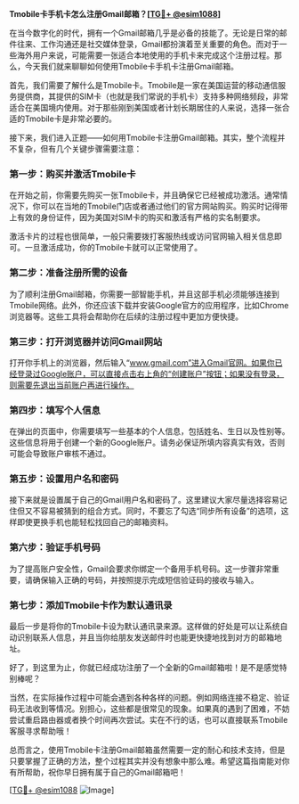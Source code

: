 **Tmobile卡手机卡怎么注册Gmail邮箱？[[TG💪+ @esim1088](https://t.me/s/esim1088)]**

在当今数字化的时代，拥有一个Gmail邮箱几乎是必备的技能了。无论是日常的邮件往来、工作沟通还是社交媒体登录，Gmail都扮演着至关重要的角色。而对于一些海外用户来说，可能需要一张适合本地使用的手机卡来完成这个注册过程。那么，今天我们就来聊聊如何使用Tmobile卡手机卡注册Gmail邮箱。

首先，我们需要了解什么是Tmobile卡。Tmobile是一家在美国运营的移动通信服务提供商，其提供的SIM卡（也就是我们常说的手机卡）支持多种网络频段，非常适合在美国境内使用。对于那些刚到美国或者计划长期居住的人来说，选择一张合适的Tmobile卡是非常必要的。

接下来，我们进入正题——如何用Tmobile卡注册Gmail邮箱。其实，整个流程并不复杂，但有几个关键步骤需要注意：

### 第一步：购买并激活Tmobile卡

在开始之前，你需要先购买一张Tmobile卡，并且确保它已经被成功激活。通常情况下，你可以在当地的Tmobile门店或者通过他们的官方网站购买。购买时记得带上有效的身份证件，因为美国对SIM卡的购买和激活有严格的实名制要求。

激活卡片的过程也很简单，一般只需要拨打客服热线或访问官网输入相关信息即可。一旦激活成功，你的Tmobile卡就可以正常使用了。

### 第二步：准备注册所需的设备

为了顺利注册Gmail邮箱，你需要一部智能手机，并且这部手机必须能够连接到Tmobile网络。此外，你还应该下载并安装Google官方的应用程序，比如Chrome浏览器等。这些工具将会帮助你在后续的注册过程中更加方便快捷。

### 第三步：打开浏览器并访问Gmail网站

打开你手机上的浏览器，然后输入“www.gmail.com”进入Gmail官网。如果你已经登录过Google账户，可以直接点击右上角的“创建账户”按钮；如果没有登录，则需要先退出当前账户再进行操作。

### 第四步：填写个人信息

在弹出的页面中，你需要填写一些基本的个人信息，包括姓名、生日以及性别等。这些信息将用于创建一个新的Google账户。请务必保证所填内容真实有效，否则可能会导致账户审核不通过。

### 第五步：设置用户名和密码

接下来就是设置属于自己的Gmail用户名和密码了。这里建议大家尽量选择容易记住但又不容易被猜到的组合方式。同时，不要忘了勾选“同步所有设备”的选项，这样即使更换手机也能轻松找回自己的邮箱资料。

### 第六步：验证手机号码

为了提高账户安全性，Gmail会要求你绑定一个备用手机号码。这一步骤非常重要，请确保输入正确的号码，并按照提示完成短信验证码的接收与输入。

### 第七步：添加Tmobile卡作为默认通讯录

最后一步是将你的Tmobile卡设为默认通讯录来源。这样做的好处是可以让系统自动识别联系人信息，并且当你给朋友发送邮件时也能更快捷地找到对方的邮箱地址。

好了，到这里为止，你就已经成功注册了一个全新的Gmail邮箱啦！是不是感觉特别棒呢？

当然，在实际操作过程中可能会遇到各种各样的问题。例如网络连接不稳定、验证码无法收到等情况。别担心，这些都是很常见的现象。如果真的遇到了困难，不妨尝试重启路由器或者换个时间再次尝试。实在不行的话，也可以直接联系Tmobile客服寻求帮助哦！

总而言之，使用Tmobile卡注册Gmail邮箱虽然需要一定的耐心和技术支持，但是只要掌握了正确的方法，整个过程其实并没有想象中那么难。希望这篇指南能对你有所帮助，祝你早日拥有属于自己的Gmail邮箱吧！

[[TG💪+ @esim1088](https://t.me/s/esim1088) ![Image](https://i.postimg.cc/4NQfJmqS/Snipaste-2025-05-13-00-14-12.png)]